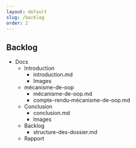 ```yaml
---
layout: default
slug: /backlog
order: 2
---
```


## Backlog

- Docs
  - Introduction
    - introduction.md
    - Images
  - mécanisme-de-oop
    - mécanisme-de-oop.md
    - compte-rendu-mécanisme-de-oop.md
  - Conclusion
    - conclusion.md
    - Images
  - Backlog
    - structure-des-dossier.md
  - Rapport
